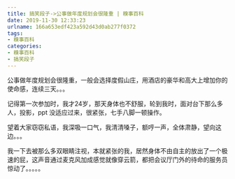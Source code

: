 ```yaml
---
title: 搞笑段子->公事做年度规划会很隆重 | 糗事百科
date: 2019-11-30 12:33:23
urlname: 166a653edf423a592d43d0ab277f0372
tags: 
- 糗事百科
categories:
- 糗事百科
- 搞笑段子
---
```

公事做年度规划会很隆重，一般会选择度假山庄，用酒店的豪华和高大上增加你的使命感，连续三天。。。

记得第一次参加时，我才24岁，那天身体也不舒服，轮到我时，面对台下那么多人，投影，ppt 没适应过来，很紧张，七手八脚一顿操作。

望着大家窃窃私语，我深吸一口气，我清清嗓子，额哼一声，全体肃静，望向这边。。。

我一下去被那么多双眼睛注视，本就紧张的我，居然身体不由自主的放出了一个极速的屁，这声音通过麦克风加成感觉就像穿云箭，都把会议厅门外的待命的服务员惊动了。。。。。


